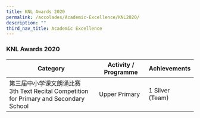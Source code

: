 ```yaml
---
title: KNL Awards 2020
permalink: /accolades/Academic-Excellence/KNL2020/
description: ""
third_nav_title: Academic Excellence
---
```

### KNL Awards 2020



| Category | Activity / Programme | Achievements |
| -------- | -------- | -------- |
|第三届中小学课文朗诵比赛 <br>3th Text Recital Competition for Primary and Secondary School|Upper Primary|1 Silver (Team)|
